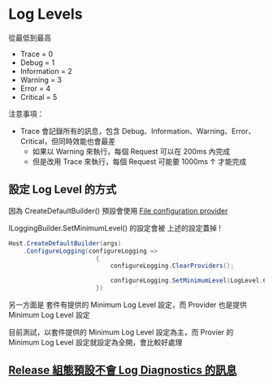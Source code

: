 # Log Levels

從最低到最高

-   Trace = 0
-   Debug = 1
-   Information = 2
-   Warning = 3
-   Error = 4
-   Critical = 5

注意事項：

- Trace 會記錄所有的訊息，包含 Debug、Information、Warning、Error、Critical，但同時效能也會最差
  - 如果以 Warning 來執行，每個 Request 可以在 200ms 內完成
  - 但是改用 Trace 來執行，每個 Request 可能要 1000ms ↑ 才能完成


## 設定 Log Level 的方式

因為 CreateDefaultBuilder() 預設會使用 [File configuration provider](https://docs.microsoft.com/zh-tw/aspnet/core/fundamentals/configuration/)

ILoggingBuilder.SetMinimumLevel() 的設定會被 上述的設定蓋掉 !

```csharp
Host.CreateDefaultBuilder(args)
    .ConfigureLogging(configureLogging =>
                        {
                            configureLogging.ClearProviders();

                            configureLogging.SetMinimumLevel(LogLevel.Critical);
                        })
```

另一方面是 套件有提供的 Minimum Log Level 設定，而 Provider 也是提供 Minimum Log Level 設定

目前測試，以套件提供的 Minimum Log Level 設定為主，而 Provier 的 Minimum Log Level 設定就設定為全開，會比較好處理


## [Release 組態預設不會 Log Diagnostics 的訊息](./AddDebug.md)

